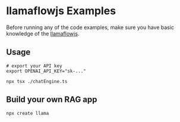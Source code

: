 # llamaflowjs Examples

Before running any of the code examples,
make sure you have basic knowledge of the [llamaflowjs](https://llamaflowjs.ai/).

## Usage

```shell
# export your API key
export OPENAI_API_KEY="sk-..."

npx tsx ./chatEngine.ts
```

## Build your own RAG app

```shell
npx create llama
```
